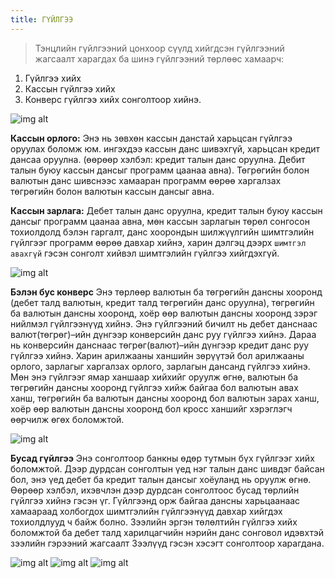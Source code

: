 ```yaml
---
title: ГҮЙЛГЭЭ
---
```



> Тэнцлийн гүйлгээний цонхоор сүүлд хийгдсэн гүйлгээний жагсаалт харагдах ба шинэ гүйлгээний төрлөөс хамаарч: 
1. Гүйлгээ хийх
2. Кассын гүйлгээ хийх
3. Конверс гүйлгээ хийх сонголтоор хийнэ. 
>
![img alt](/img/img12.png)

**Кассын орлого:** Энэ нь зөвхөн кассын данстай харьцсан гүйлгээ оруулах боломж юм. ингэхдээ кассын данс шивэхгүй, харьцсан кредит дансаа оруулна. (өөрөөр хэлбэл: кредит талын данс оруулна. Дебит талын буюу кассын дансыг программ цаанаа авна). Төгрөгийн болон валютын данс шивснээс хамааран программ өөрөө харгалзах төгрөгийн болон валютын кассын дансыг авна.

**Кассын зарлага:** Дебет талын данс оруулна, кредит талын буюу кассын дансыг программ цаанаа авна, мөн кассын зарлагын төрөл сонгосон тохиолдолд бэлэн гаргалт, данс хоорондын шилжүүлгийн шимтгэлийн гүйлгээг программ өөрөө давхар хийнэ, харин дэлгэц дээрх `шимтгэл авахгүй` гэсэн сонголт хийвэл шимтгэлийн гүйлгээ хийгдэхгүй. 

![img alt](/img/img13.png)

**Бэлэн бус конверс** Энэ төрлөөр валютын ба төгрөгийн дансны хооронд (дебет талд валютын, кредит талд төгрөгийн данс оруулна), төгрөгийн ба валютын дансны хооронд, хоёр өөр валютын дансны хооронд зэрэг нийлмэл гүйлгээнүүд хийнэ. Энэ гүйлгээний бичилт нь дебет данснаас валют(төгрөг)–ийн дүнгээр конверсийн данс руу гүйлгээ хийнэ. Дараа нь конверсийн данснаас төгрөг(валют)–ийн дүнгээр кредит данс руу гүйлгээ хийнэ. Харин арилжааны ханшийн зөрүүтэй бол арилжааны орлого, зарлагыг харгалзах орлого, зарлагын дансанд гүйлгээ хийнэ. Мөн энэ гүйлгээг ямар ханшаар хийхийг оруулж өгнө, валютын ба төгрөгийн дансны хооронд гүйлгээ хийж байгаа бол валютын авах ханш, төгрөгийн ба валютын дансны хооронд бол валютын зарах ханш, хоёр өөр валютын дансны хооронд бол кросс ханшийг хэрэглэгч өөрчилж өгөх боломжтой.

![img alt](/img/img14.png)

**Бусад гүйлгээ** Энэ сонголтоор банкны өдөр тутмын бүх гүйлгээг хийх боломжтой. Дээр дурдсан сонголтын үед нэг талын данс шивдэг байсан бол, энэ үед дебет ба кредит талын дансыг хоёуланд нь оруулж өгнө. Өөрөөр хэлбэл, ихэвчлэн дээр дурдсан сонголтоос бусад төрлийн гүйлгээ хийнэ гэсэн үг. Гүйлгээнд орж байгаа дансны харьцаанаас хамаараад холбогдох шимтгэлийн гүйлгээнүүд давхар хийгдэх тохиолдлууд ч байж болно. Зээлийн эргэн төлөлтийн гүйлгээ хийх боломжтой ба дебет талд харилцагчийн нэрийн данс сонговол идэвхтэй зээлийн гэрээний жагсаалт Зээлүүд гэсэн хэсэгт сонголтоор харагдана. 

![img alt](/img/imgb.png)
![img alt](/img/img16.png)
![img alt](/img/img17.png)